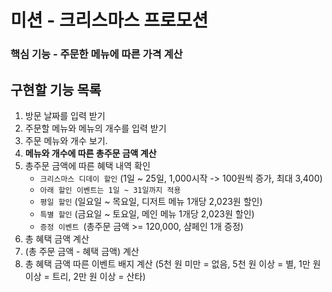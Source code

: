 # 미션 - 크리스마스 프로모션

### 핵심 기능 - 주문한 메뉴에 따른 가격 계산

## 구현할 기능 목록

1. 방문 날짜를 입력 받기
2. 주문할 메뉴와 메뉴의 개수를 입력 받기
3. 주문 메뉴와 개수 보기.
4. **메뉴와 개수에 따른 총주문 금액 계산**
5. 총주문 금액에 따른 혜택 내역 확인
    - `크리스마스 디데이 할인` (1일 ~ 25일, 1,000시작 -> 100원씩 증가, 최대 3,400)
    - `아래 할인 이벤트는 1일 ~ 31일까지 적용`
    - `평일 할인` (일요일 ~ 목요일, 디저트 메뉴 1개당 2,023원 할인)
    - `특별 할인` (금요일 ~ 토요일, 메인 메뉴 1개당 2,023원 할인)
    - `증정 이벤트 `(총주문 금액 >= 120,000, 샴페인 1개 증정)
6. 총 혜택 금액 계산
7. (총 주문 금액 - 혜택 금액) 계산
8. 총 혜택 금액 따른 이벤트 배지 계산 (5천 원 미만 = 없음, 5천 원 이상 = 별, 1만 원 이상 = 트리, 2만 원 이상 = 산타)